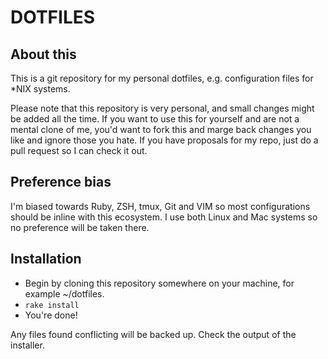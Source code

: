 DOTFILES
========

About this
----------
This is a git repository for my personal dotfiles, e.g. configuration files for *NIX systems.

Please note that this repository is very personal, and small changes might be added all the time. If you want to use this for yourself and are not a mental clone of me, you'd want to fork this and marge back changes you like and ignore those you hate. If you have proposals for my repo, just do a pull request so I can check it out.

Preference bias
---------------
I'm biased towards Ruby, ZSH, tmux, Git and VIM so most configurations should be inline with this ecosystem. I use both Linux and Mac systems so no preference will be taken there.

Installation
------------
 * Begin by cloning this repository somewhere on your machine, for example ~/dotfiles.
 * `rake install`
 * You're done!

Any files found conflicting will be backed up. Check the output of the installer.

